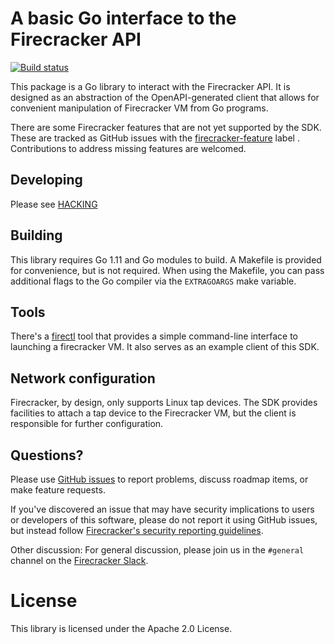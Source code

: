 A basic Go interface to the Firecracker API
====

[![Build status](https://badge.buildkite.com/de08ca676829bedbf6de040c2c2ba1a5d2892e220997c2abdd.svg?branch=master)](https://buildkite.com/firecracker-microvm/firecracker-go-sdk)

This package is a Go library to interact with the Firecracker API. It
is designed as an abstraction of the OpenAPI-generated client that
allows for convenient manipulation of Firecracker VM from Go programs.

There are some Firecracker features that are not yet supported by the
SDK.  These are tracked as GitHub issues with the
[firecracker-feature](https://github.com/768bit/firecracker-go-sdk/issues?q=is%3Aissue+is%3Aopen+label%3Afirecracker-feature)
label . Contributions to address missing features are welcomed.

Developing
---

Please see [HACKING](HACKING.md)

Building
---

This library requires Go 1.11 and Go modules to build.  A Makefile is provided
for convenience, but is not required.  When using the Makefile, you can pass
additional flags to the Go compiler via the `EXTRAGOARGS` make variable.

Tools
---

There's a [firectl](https://github.com/firecracker-microvm/firectl/)
tool that provides a simple command-line interface to launching a
firecracker VM. It also serves as an example client of this SDK.

Network configuration
---

Firecracker, by design, only supports Linux tap devices. The SDK
provides facilities to attach a tap device to the Firecracker VM, but
the client is responsible for further configuration.

Questions?
---

Please use
[GitHub issues](https://github.com/768bit/firecracker-go-sdk/issues)
to report problems, discuss roadmap items, or make feature requests.

If you've discovered an issue that may have security implications to
users or developers of this software, please do not report it using
GitHub issues, but instead follow
[Firecracker's security reporting guidelines](https://github.com/firecracker-microvm/firecracker/blob/master/SECURITY-POLICY.md).

Other discussion: For general discussion, please join us in the
`#general` channel on the [Firecracker Slack](https://tinyurl.com/firecracker-microvm).

License
====

This library is licensed under the Apache 2.0 License. 

